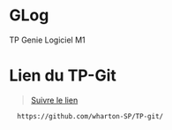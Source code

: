 # GLog
TP Genie Logiciel M1

# Lien du TP-Git
>[Suivre le lien](https://github.com/wharton-SP/TP-git/)
```bash
  https://github.com/wharton-SP/TP-git/
```
